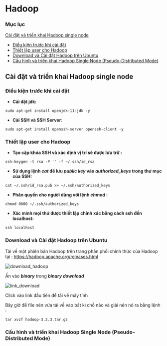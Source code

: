 # Hadoop

### Mục lục 
[Cài đặt và triển khai Hadoop single node](#install_single_node_hadoop)
  * [Điều kiện trước khi cài đặt](#prerequisites)
  * [Thiết lập user cho Hadoop](#user_setting)
  * [Download và Cài đặt Hadoop trên Ubuntu](#download_install_hadoop)
  * [Cấu hình và triển khai Hadoop Single Node (Pseudo-Distributed Mode)](#pseudo_distributed_mode)

<a name = "install_single_node_hadoop"></a>
## Cài đặt và triển khai Hadoop single node

<a name="prerequisites"></a>
### Điều kiện trước khi cài đặt

* **Cài đặt jdk:**

```
sudo apt-get install openjdk-11-jdk -y
```
* **Cài SSH và SSH Server**:
```
sudo apt-get install openssh-server openssh-client -y
```
<a name="user_setting"></a>
### Thiết lập user cho Hadoop

* **Tạo cặp khóa SSH và xác định vị trí sẽ được lưu trữ :**
```
ssh-keygen -t rsa -P '' -f ~/.ssh/id_rsa
```
* **Sử dụng lệnh *cat* để lưu *public key* vào *authorized_keys* trong thư mục của SSH:**
```
cat ~/.ssh/id_rsa.pub >> ~/.ssh/authorized_keys
```
* **Phân quyền cho người dùng với lệnh *chmod* :**
```
chmod 0600 ~/.ssh/authorized_keys
```
* **Xác minh mọi thứ được thiết lập chính xác bằng cách ssh đến localhost:**
```
ssh localhost
```
<a name="download_install_hadoop"></a>
### Download và Cài đặt Hadoop trên Ubuntu
Tải về một phiên bản Hadoop trên trang phân phối chính thức của Hadoop tại : https://hadoop.apache.org/releases.html

![download_hadoop](https://user-images.githubusercontent.com/103992475/165662924-584e1e6d-789e-43ec-b4f0-93255002f77e.png)

Ấn vào ***binary*** trong ***binary download***

![link_download](https://user-images.githubusercontent.com/103992475/165663285-f64aacae-eead-4611-b480-4f2809b45155.png)

Click vào link đầu tiên để tải về máy tính

Bây giờ để file nén vừa tải về vào bất kì chỗ nào và giải nén nó ra bằng lệnh :
```
tar xvzf hadoop-3.2.3.tar.gz
```
<a name="pseudo_distributed_mode"></a>
### Cấu hình và triển khai Hadoop Single Node (Pseudo-Distributed Mode)
